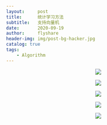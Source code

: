 ```yaml
---
layout:     post
title:      统计学习方法
subtitle:   支持向量机
date:       2020-09-19
author:     flyshare
header-img: img/post-bg-hacker.jpg
catalog: true
tags:
    - Algorithm
---
```


<p align='center'>
      <img src="/img/stata-svm-1.jpg">
</p>

<p align='center'>
      <img src="/img/stata-svm-2.jpg">
</p>

<p align='center'>
      <img src="/img/stata-svm-3.jpg">
</p>

<p align='center'>
      <img src="/img/stata-svm-4.jpg">
</p>

<p align='center'>
      <img src="/img/stata-svm-5.jpg">
</p>

